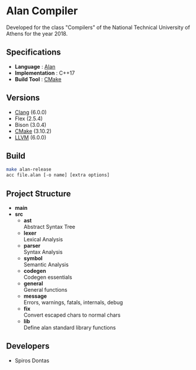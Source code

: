 # Alan Compiler
Developed for the class "Compilers" of the
National Technical University of Athens for
the year 2018.

## Specifications
* **Language** : [Alan](http://courses.softlab.ntua.gr/compilers/2018a/alan2018.pdf)
* **Implementation** : C++17
* **Build Tool** : [CMake][cmake]

## Versions
* [Clang][clang] (6.0.0)
* Flex (2.5.4)
* Bison (3.0.4)
* [CMake][cmake] (3.10.2)
* [LLVM][llvm] (6.0.0)

## Build
```bash
make alan-release
acc file.alan [-o name] [extra options]
```

## Project Structure
* **main**
* **src**
  * **ast**  
    Abstract Syntax Tree
  * **lexer**  
    Lexical Analysis
  * **parser**  
    Syntax Analysis
  * **symbol**  
    Semantic Analysis
  * **codegen**  
    Codegen essentials
  * **general**  
    General functions
  * **message**  
    Errors, warnings, fatals, internals, debug
  * **fix**  
    Convert escaped chars to normal chars
  * **lib**  
    Define alan standard library functions

## Developers
* Spiros Dontas

[cmake]: https://cmake.org/
[clang]: https://clang.llvm.org/
[llvm]: https://llvm.org/
